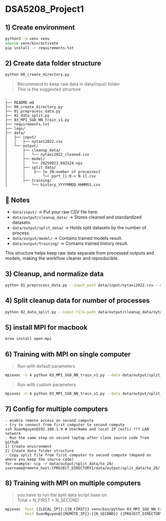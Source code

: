# DSA5208_Project1

## 1) Create environment
```bash
python3 -m venv venv
source venv/bin/activate
pip install -r requirements.txt
```

## 2) Create data folder structure
```bash
python 00_create_directory.py
```

> Recommend to keep raw data in data/input/ folder  
> This is the suggested structure
```
.
├── README.md
├── 00_create_directory.py
├── 01_preprocess_data.py
├── 02_data_split.py
├── 03_MPI_SGD_NN_train_v1.py
├── requirements.txt
├── logs/
├── data/
│   ├── input/
│   │   ├── nytaxi2022.csv
│   └── output/
│       ├── cleanup_data/
│       │   └── nytaxi2022_cleaned.csv
│       ├── model/
│       │   └── 20250921_092524.npz
│       ├── split_data/
│       │    ├── to_[N:number of processes]
│       │        └── part_[i:0-> N-1].csv
│       ├── training/
│           └── history_YYYYMMDD_HHMMSS.csv
```

## 📝 Notes
- `data/input/` → Put your raw CSV file here.  
- `data/output/cleanup_data/` → Stores cleaned and standardized datasets.    
- `data/output/split_data/` → Holds split datasets by the number of process. 
- `data/output/model/` → Contains trained models result.
- `data/output/training/` → Contains trained history result.

This structure helps keep raw data separate from processed outputs and models, making the workflow cleaner and reproducible.


## 3) Cleanup, and normalize data
```bash
python 01_preprocess_data.py --input_path data/input/nytaxi2022.csv --output_path data/output/cleanup_data/nytaxi2022_cleaned.csv
```

## 4) Split cleanup data for number of processes
```bash
python 02_data_split.py --input-file-path data/output/cleanup_data/nytaxi2022_cleaned.csv --output-folder data/output/split_data --number-process 20
```

## 5) install MPI for macbook
```bash
brew install open-mpi
```

## 6) Training with MPI on single computer
> Run with default parameters
```bash
mpiexec -n 4 python 03_MPI_SGD_NN_train_v1.py --data data/output/split_data
```
> Run with custom parameters
```bash
mpiexec -n 4 python 03_MPI_SGD_NN_train_v1.py --data data/output/split_data --epochs 10 --batch-size 1024 --hidden 64 --lr 0.002 --activation relu
```

## 7) Config for multiple computers
```text
- enable remote access on second compute
- try to connect from first computer to second compute
ssh XuanNguyen@192.168.1.9 # UserName and local IP (wifi) ??? LAN network
- Run the same step on second laptop after clone source code from github
1) Create environment
2) Create data folder structure
- Copy split file from first computer to second compute (depend on where you keep the source code)
for example: scp -r data/output/split_data/to_20/ username@remote_host:{PROJECT_DIRECTORY}/data/output/split_data/to_20/
```

## 8) Training with MPI on multiple computers
> you have to run the split data script base on  
> Total = N_FIRST + N_SECOND
```bash
mpiexec -host {{LOCAL_IP}}:{{N_FIRST}} venv/bin/python 03_MPI_SGD_NN_train_v1.py --data data/output/split_data : \
        -host XuanNguyen@{{REMOTE_IP}}:{{N_SECOND}} {{PROJECT_DIRECTORY}}/venv/bin/python {{PROJECT_DIRECTORY}}/03_MPI_SGD_NN_train_v1.py --data {{PROJECT_DIRECTORY}}/data/output/split_data
```

